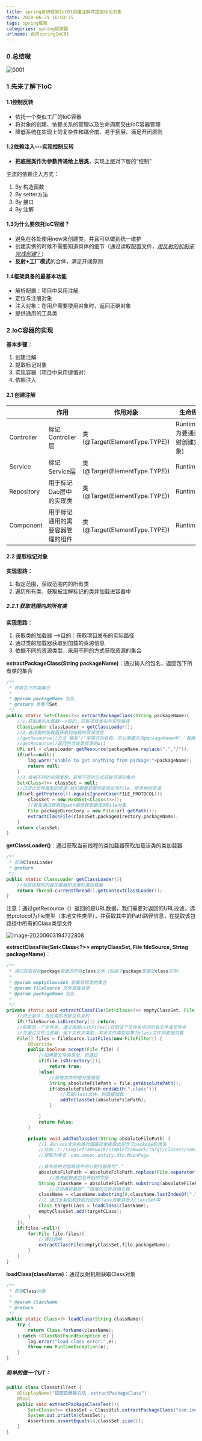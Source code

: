 ```yaml
---
title: spring自研框架IoC01创建注解并提取标记对象
date: 2020-06-29 16:03:15
tags: spring框架
categories: spring框架篇
urlname: 自研springIoC01
---
```


### 0.总结嗷

![0001](https://pic.rmb.bdstatic.com/bjh/1bfbdfddb9ee63e5a80eb160f1f270cb.jpeg)

### 1.先来了解下IoC

#### 1.1控制反转

- 依托一个类似工厂的IoC容器
- 将对象的创建、依赖关系的管理以及生命周期交由IoC容器管理
- 降低系统在实现上的复杂性和耦合度、易于拓展、满足开闭原则

#### 1.2依赖注入---实现控制反转

- **把底层类作为参数传递给上层类**，实现上层对下层的“控制”

主流的依赖注入方式：

1. By 构造函数
2. By setter方法
3. By 接口
4. By 注解

#### 1.3为什么要依托IoC容器？

- 避免在各处使用new来创建类，并且可以做到统一维护
- 创建实例的时候不需要知道具体的细节（通过读取配置文件，<u>*用反射的机制来完成创建*？</u>）
- **反射+工厂模式**的合体，满足开闭原则

#### 1.4框架具备的最基本功能

- 解析配置：项目中采用注解
- 定位与注册对象
- 注入对象：在用户需要使用对象时，返回正确对象
- 提供通用的工具类

### 2.IoC容器的实现

**基本步骤：**

1. 创建注解
2. 提取标记对象
3. 实现容器（项目中采用键值对）
4. 依赖注入

#### 2.1 创建注解

|            | 作用                             | 作用对象                      | 生命周期                        |      |
| ---------- | -------------------------------- | ----------------------------- | ------------------------------- | ---- |
| Controller | 标记Controller层                 | 类(@Target(ElementType.TYPE)) | Runtime(因为要通过反射创建对象) |      |
| Service    | 标记Service层                    | 类(@Target(ElementType.TYPE)) | Runtime                         |      |
| Repository | 用于标记Dao层中的实现类          | 类(@Target(ElementType.TYPE)) | Runtime                         |      |
| Component  | 用于标记通用的需要容器管理的组件 | 类(@Target(ElementType.TYPE)) | Runtime                         |      |

#### 2.2 提取标记对象

**实现思路：**

1. 指定范围，获取范围内的所有类
2. 遍历所有类，获取被注解标记的类并加载进容器中

##### 2.2.1 获取范围内的所有类

**实现思路：**

1. 获取类的加载器 -->目的：获取项目发布的实际路径
2. 通过类的加载器获取到加载的资源信息
3. 依据不同的资源类型，采用不同的方式获取资源的集合

**extractPackageClass(String packageName)**：通过输入的包名，返回包下所有类的集合

```java
/**
 * 获取包下的类集合
 *
 * @param packageName 包名
 * @return 类集合Set
 */
public static Set<Class<?>> extractPackageClass(String packageName){
    //1.获取类的加载器-->目的：获取项目发布的实际路径
    ClassLoader classLoader = getClassLoader();
    //2.通过类的加载器获取到加载的资源信息
    //getResource()方法 接受‘/’来隔开的名称，所以需要先将packageName中‘.'替换为’/‘
    //getResource()返回包含该类资源的url
    URL url = classLoader.getResource(packageName.replace(".","/"));
    if(url==null){
        log.warn("unable to get anything from package:"+packageName);
        return null;
    }
    //3.依据不同的资源类型，采用不同的方式获取资源的集合
    Set<Class<?>> classSet = null;
    //过滤出文件类型的资源:我们需要获取的是协议为file，即本地的资源
    if(url.getProtocol().equalsIgnoreCase(FILE_PROTOCOL)){
        classSet = new HashSet<Class<?>>();
        //首先通过获取的path路径获取路径的File对象
        File packageDirectory = new File(url.getPath());
        extractClassFile(classSet,packageDirectory,packageName);
    }
    return classSet;
}
```

**getClassLoader()**：通过获取当前线程的类加载器获取加载该类的类加载器

```java
/**
 * 获取ClassLoader
 * @return
 */
public static ClassLoader getClassLoader(){
    //当前线程的内容加载器即该类的类加载器
    return Thread.currentThread().getContextClassLoader();
}
```

注意：通过getResource（）返回的是URL数据，我们需要对返回的URL过滤，选出protocol为file类型（本地文件类型），并获取其中的Path路径信息，在提取该包路径中所有的Class类型文件

![image-20200603194722808](https://pic.rmb.bdstatic.com/bjh/c4f8f523aae6d3d793ce6e0305142094.jpeg)



**extractClassFile(Set<Class<?>> emptyClassSet, File fileSource, String packageName)**：

```java
/**
 * 递归获取目标package里面的所有class文件（包括子package里面的class文件）
 *
 * @param emptyClassSet 装载目标类的集合
 * @param fileSource 文件或者目录
 * @param packageName 包名
 *
 */
private static void extractClassFile(Set<Class<?>> emptyClassSet, File fileSource, String packageName) {
    //终止条件：当检索的不是文件夹时
    if(!fileSource.isDirectory()) return;
    //如果是一个文件夹，通过调用listFiles()获取这个文件夹中的所有文件或文件夹
    //并通过文件过滤器，留下文件夹类型，其余文件类型如果为class文件则直接加载
    File[] files = fileSource.listFiles(new FileFilter() {
        @Override
        public boolean accept(File file) {
            //如果是文件夹类型，则通过
            if(file.isDirectory()){
                return true;
            }else{
                //获取文件的绝对值路径
                String absoluteFilePath = file.getAbsolutePath();
                if(absoluteFilePath.endsWith(".class")){
                    //若是class文件，则直接加载
                    addToClassSet(absoluteFilePath);
                }

            }
            return false;
        }

        private void addToClassSet(String absoluteFilePath) {
            //1.从class文件的绝对值路径里提取出包含了package的类名
            //比如：F:/simpleframework/simpleframwork/targt/classes/com/imooc/entity/dto/MainPage
            //提取为类名：com.imooc.entity.dto.MainPage
            
            //首先将绝对值路径中的分割符替换为“.”
            absoluteFilePath = absoluteFilePath.replace(File.separator,".");
                //首先截取由包名开始的字段
            String className = absoluteFilePath.substring(absoluteFilePath.indexOf(packageName));
                //之后再将最后“.”结尾的文件后缀去掉
            className = className.substring(0,className.lastIndexOf("."));
            //2.通过反射机制获取对应的Class对象并放入classSet中
            Class targetCLass = loadClass(className);
            emptyClassSet.add(targetCLass);
        }
    });
    if(files!=null){
        for(File file:files){
            //递归调用
            extractClassFile(emptyClassSet,file,packageName);
        }
    }
}
```

**loadClass(className)**：通过反射机制获取Class对象

```java
/**
 * 获取Class对象
 *
 * @param className
 * @return
 */
public static Class<?> loadClass(String className){
    try {
        return Class.forName(className);
    } catch (ClassNotFoundException e) {
        log.error("load class error:",e);
        throw new RuntimeException(e);
    }
}
```

##### 简单的做一个UT：

```java
public class ClassUtilTest {
    @DisplayName("提取目标类方法：extractPackageClass")
    @Test
    public void extractPackageClassTest(){
        Set<Class<?>> classSet = ClassUtil.extractPackageClass("com.imooc.entity");
        System.out.println(classSet);
        Assertions.assertEquals(4,classSet.size());
    }
}
```

